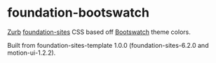 # foundation-bootswatch

[Zurb](http://foundation.zurb.com/)
[foundation-sites](http://foundation.zurb.com/sites.html) CSS based off
[Bootswatch](https://bootswatch.com) theme colors.

Built from foundation-sites-template 1.0.0 (foundation-sites-6.2.0 and
motion-ui-1.2.2).
